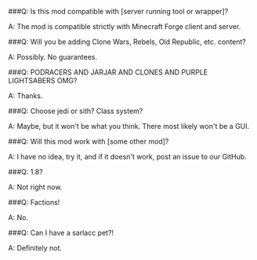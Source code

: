 ###Q: Is this mod compatible with [server running tool or wrapper]?

A: The mod is compatible strictly with Minecraft Forge client and server.



###Q: Will you be adding Clone Wars, Rebels, Old Republic, etc. content?

A: Possibly. No guarantees.



###Q: PODRACERS AND JARJAR AND CLONES AND PURPLE LIGHTSABERS OMG?

A: Thanks.



###Q: Choose jedi or sith? Class system?

A: Maybe, but it won't be what you think. There most likely won't be a GUI.



###Q: Will this mod work with [some other mod]?

A: I have no idea, try it, and if it doesn't work, post an issue to our GitHub.



###Q: 1.8?

A: Not right now.



###Q: Factions!

A: No.



###Q: Can I have a sarlacc pet?!

A: Definitely not.
